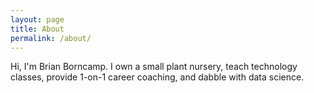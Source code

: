 ```yaml
---
layout: page
title: About
permalink: /about/
---
```


Hi, I'm Brian Borncamp.
I own a small plant nursery, teach technology classes, provide 1-on-1 career coaching, and dabble with data science.   

[zubaplants]: (https://www.zubaplants.com)
[linkedin]: (https://www.linkedin.com/engineeringcoach)
